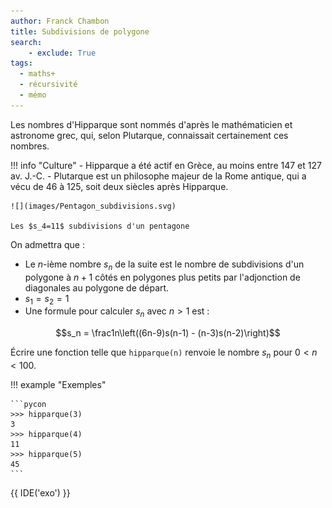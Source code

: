 ```yaml
---
author: Franck Chambon
title: Subdivisions de polygone
search:
    - exclude: True
tags:
  - maths+
  - récursivité
  - mémo
---
```

Les nombres d'Hipparque sont nommés d'après le mathématicien et astronome grec, qui, selon Plutarque, connaissait certainement ces nombres.

!!! info "Culture"
    - Hipparque a été actif en Grèce, au moins entre 147 et 127 av. J.-C.
    - Plutarque est un philosophe majeur de la Rome antique, qui a vécu de 46 à 125, soit deux siècles après Hipparque.

    ![](images/Pentagon_subdivisions.svg)
    
    Les $s_4=11$ subdivisions d'un pentagone



On admettra que :

- Le $n$-ième nombre $s_n$ de la suite est le nombre de subdivisions d'un polygone à $n + 1$ côtés en polygones plus petits par l'adjonction de diagonales au polygone de départ.
- $s_1=s_2=1$
- Une formule pour calculer $s_n$ avec $n>1$ est :

$$s_n = \frac1n\left((6n-9)s(n-1) - (n-3)s(n-2)\right)$$

Écrire une fonction telle que `hipparque(n)` renvoie le nombre $s_n$ pour $0 < n <100$.

!!! example "Exemples"

    ```pycon
    >>> hipparque(3)
    3
    >>> hipparque(4)
    11
    >>> hipparque(5)
    45
    ```

{{ IDE('exo') }}
